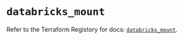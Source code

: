 # `databricks_mount`

Refer to the Terraform Registory for docs: [`databricks_mount`](https://registry.terraform.io/providers/databricks/databricks/1.26.0/docs/resources/mount).
